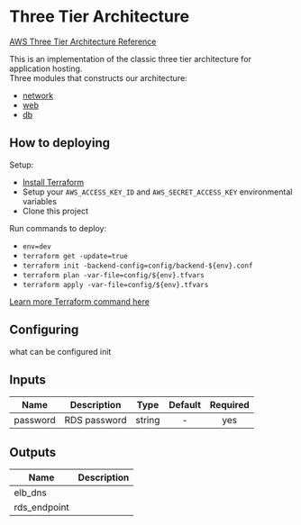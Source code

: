 # Three Tier Architecture
[AWS Three Tier Architecture Reference](https://media.amazonwebservices.com/architecturecenter/AWS_ac_ra_web_01.pdf)

This is an implementation of the classic three tier architecture for application hosting.  <br />
Three modules that constructs our architecture:
* [network](https://github.com/hchiao/three-tier-architecture/tree/master/modules/network)
* [web](https://github.com/hchiao/three-tier-architecture/tree/master/modules/web)
* [db](https://github.com/hchiao/three-tier-architecture/tree/master/modules/db)

## How to deploying

Setup:
* [Install Terraform](https://www.terraform.io/intro/getting-started/install.html)
* Setup your ```AWS_ACCESS_KEY_ID``` and ```AWS_SECRET_ACCESS_KEY``` environmental variables
* Clone this project

Run commands to deploy:
* ```env=dev```
* ```terraform get -update=true```
* ```terraform init -backend-config=config/backend-${env}.conf```
* ```terraform plan -var-file=config/${env}.tfvars```
* ```terraform apply -var-file=config/${env}.tfvars```

[Learn more Terraform command here](https://www.terraform.io/docs/commands/index.html)

## Configuring
what can be configured init

## Inputs

| Name     | Description   | Type   | Default | Required |
| ------   | ------------- | :----: | :-----: | :-----:  |
| password | RDS password  | string | -       | yes      |

## Outputs

| Name         | Description   |
| ------       | ------------- |
| elb_dns      |               |
| rds_endpoint |               |
